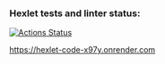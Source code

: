 ### Hexlet tests and linter status:
[![Actions Status](https://github.com/Heilig-Di/python-project-52/actions/workflows/hexlet-check.yml/badge.svg)](https://github.com/Heilig-Di/python-project-52/actions)

https://hexlet-code-x97y.onrender.com

